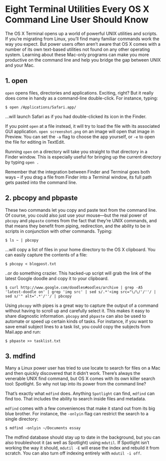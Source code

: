 # Eight Terminal Utilities Every OS X Command Line User Should Know

The OS X Terminal opens up a world of powerful UNIX utilities and scripts. If you’re migrating from Linux, you’ll find many familiar commands work the way you expect. But power users often aren’t aware that OS X comes with a number of its own text-based utilities not found on any other operating system. Learning about these Mac-only programs can make you more productive on the command line and help you bridge the gap between UNIX and your Mac.

## 1. open

`open` opens files, directories and applications. Exciting, right? But it really does come in handy as a command-line double-click. For instance, typing:

`$ open /Applications/Safari.app/`

…will launch Safari as if you had double-clicked its icon in the Finder.

If you point `open` at a file instead, it will try to load the file with its associated GUI application. `open screenshot.png` on an image will open that image in Preview. You can set the `-a` flag to choose the app yourself, or `-e` to open the file for editing in TextEdit.

Running `open` on a directory will take you straight to that directory in a Finder window. This is especially useful for bringing up the current directory by typing `open .`

Remember that the integration between Finder and Terminal goes both ways – if you drag a file from Finder into a Terminal window, its full path gets pasted into the command line.

## 2. pbcopy and pbpaste

These two commands let you copy and paste text from the command line. Of course, you could also just use your mouse—but the real power of `pbcopy` and `pbpaste` comes from the fact that they’re UNIX commands, and that means they benefit from piping, redirection, and the ability to be in scripts in conjunction with other commands. Typing:

`$ ls ~ | pbcopy`

…will copy a list of files in your home directory to the OS X clipboard. You can easily capture the contents of a file:

`$ pbcopy < blogpost.txt`

..or do something crazier. This hacked-up script will grab the link of the latest Google doodle and copy it to your clipboard.
```
$ curl http://www.google.com/doodles#oodles/archive | grep -A5 'latest-doodle on' | grep 'img src' | sed s/.*'<img src="\/\/'/''/ | sed s/'" alt=".*'/''/ | pbcopy
```
Using `pbcopy` with pipes is a great way to capture the output of a command without having to scroll up and carefully select it. This makes it easy to share diagnostic information. `pbcopy` and `pbpaste` can also be used to automate or speed up certain kinds of tasks. For instance, if you want to save email subject lines to a task list, you could copy the subjects from Mail.app and run:

`$ pbpaste >> tasklist.txt`


## 3. mdfind

Many a Linux power user has tried to use locate to search for files on a Mac and then quickly discovered that it didn’t work. There’s always the venerable UNIX find command, but OS X comes with its own killer search tool: Spotlight. So why not tap into its power from the command line?

That’s exactly what `mdfind` does. Anything `Spotlight` can find, `mdfind` can find too. That includes the ability to search inside files and metadata.

`mdfind` comes with a few conveniences that make it stand out from its big blue brother. For instance, the `-onlyin` flag can restrict the search to a single directory:

`$ mdfind -onlyin ~/Documents essay`

The mdfind database should stay up to date in the background, but you can also troubleshoot it (as well as Spotlight) using `mdutil`. If Spotlight isn’t working the way it should, `mdutil -E` will erase the index and rebuild it from scratch. You can also turn off indexing entirely with `mdutil -i off`.


